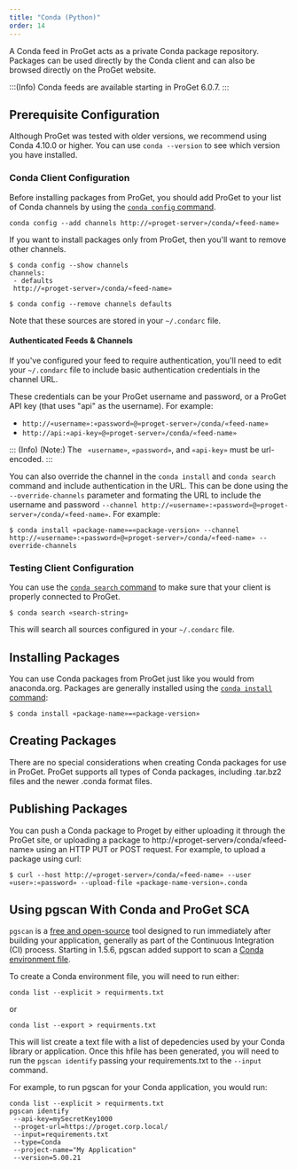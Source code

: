 ```yaml
---
title: "Conda (Python)"
order: 14
---
```


A Conda feed in ProGet acts as a private Conda package repository. Packages can be used directly by the Conda client and can also be browsed directly on the ProGet website.

:::(Info)
Conda feeds are available starting in ProGet 6.0.7.
:::

## Prerequisite Configuration

Although ProGet was tested with older versions, we recommend using Conda 4.10.0 or higher. You can use `conda --version` to see which version you have installed.

### Conda Client Configuration

Before installing packages from ProGet, you should add ProGet to your list of Conda channels by using the [`conda config` command](https://docs.conda.io/projects/conda/en/latest/user-guide/tasks/manage-channels.html).

```(Shell)
conda config --add channels http://«proget-server»/conda/«feed-name»
```

If you want to install packages only from ProGet, then you'll want to remove other channels. 

```(Shell)
$ conda config --show channels
channels:
 - defaults
 http://«proget-server»/conda/«feed-name»

$ conda config --remove channels defaults
```

Note that these sources are stored in your `~/.condarc` file.

#### Authenticated Feeds & Channels
If you've configured your feed to require authentication, you'll need to edit your `~/.condarc` file to include basic authentication credentials in the channel URL.

These credentials can be your ProGet username and password, or a ProGet API key (that uses "api" as the username). For example:
* `http://«username»:«password»@«proget-server»/conda/«feed-name»`
* `http://api:«api-key»@«proget-server»/conda/«feed-name»`

::: (Info) (Note:)
The ` «username»`, `«password»`, and `«api-key»` must be url-encoded.
:::

You can also override the channel in the `conda install` and `conda search` command and include authentication in the URL.  This can be done using the `--override-channels` parameter and formating the URL to include the username and password `--channel http://«username»:«password»@«proget-server»/conda/«feed-name»`.  For example:

```(Shell)
$ conda install «package-name»=«package-version» --channel http://«username»:«password»@«proget-server»/conda/«feed-name» --override-channels
```

### Testing Client Configuration

You can use the [`conda search` command](https://docs.conda.io/projects/conda/en/latest/commands/search.html) to make sure that your client is properly connected to ProGet.

```(Shell)
$ conda search «search-string»
```

This will search all sources configured in your `~/.condarc` file.



## Installing Packages

You can use Conda packages from ProGet just like you would from anaconda.org. Packages are generally installed using the [`conda install` command](https://docs.conda.io/projects/conda/en/latest/commands/install.html):


```(Shell)
$ conda install «package-name»=«package-version»
```

## Creating Packages

There are no special considerations when creating Conda packages for use in ProGet. ProGet supports all types of Conda packages, including .tar.bz2 files and the newer .conda format files. 



## Publishing Packages

You can push a Conda package to Proget by either uploading it through the ProGet site, or uploading a package to http://«proget-server»/conda/«feed-name» using an HTTP PUT or POST request. For example, to upload a package using curl:

```(Shell)
$ curl --host http://«proget-server»/conda/«feed-name» --user «user»:«password» --upload-file «package-name-version».conda
```

## Using pgscan With Conda and ProGet SCA
`pgscan` is a [free and open-source](https://github.com/inedo/pgscan) tool designed to run immediately after building your application, generally as part of the Continuous Integration (CI) process. Starting in 1.5.6, pgscan added support to scan a [Conda environment file](https://conda.io/projects/conda/en/latest/user-guide/tasks/manage-environments.html#building-identical-conda-environments).

To create a Conda environment file, you will need to run either:
```
conda list --explicit > requirments.txt
```
or
```
conda list --export > requirments.txt
```

This will list create a text file with a list of depedencies used by your Conda library or application.  Once this hfile has been generated, you will need to run the `pgscan identify` passing your requirements.txt to the `--input` command.  

For example, to run pgscan for your Conda application, you would run:
```
conda list --explicit > requirments.txt
pgscan identify
 --api-key=mySecretKey1000
 --proget-url=https://proget.corp.local/
 --input=requirements.txt
 --type=Conda
 --project-name="My Application"
 --version=5.00.21
```